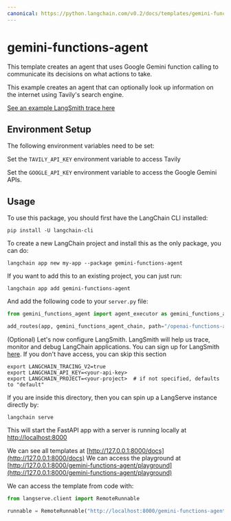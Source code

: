 ```yaml
---
canonical: https://python.langchain.com/v0.2/docs/templates/gemini-functions-agent/
---
```


# gemini-functions-agent

This template creates an agent that uses Google Gemini function calling to communicate its decisions on what actions to take. 

This example creates an agent that can optionally look up information on the internet using Tavily's search engine.

[See an example LangSmith trace here](https://smith.langchain.com/public/0ebf1bd6-b048-4019-b4de-25efe8d3d18c/r)

## Environment Setup

The following environment variables need to be set:

Set the `TAVILY_API_KEY` environment variable to access Tavily

Set the `GOOGLE_API_KEY` environment variable to access the Google Gemini APIs.

## Usage

To use this package, you should first have the LangChain CLI installed:

```shell
pip install -U langchain-cli
```

To create a new LangChain project and install this as the only package, you can do:

```shell
langchain app new my-app --package gemini-functions-agent
```

If you want to add this to an existing project, you can just run:

```shell
langchain app add gemini-functions-agent
```

And add the following code to your `server.py` file:
```python
from gemini_functions_agent import agent_executor as gemini_functions_agent_chain

add_routes(app, gemini_functions_agent_chain, path="/openai-functions-agent")
```

(Optional) Let's now configure LangSmith. 
LangSmith will help us trace, monitor and debug LangChain applications. 
You can sign up for LangSmith [here](https://smith.langchain.com/). 
If you don't have access, you can skip this section

```shell
export LANGCHAIN_TRACING_V2=true
export LANGCHAIN_API_KEY=<your-api-key>
export LANGCHAIN_PROJECT=<your-project>  # if not specified, defaults to "default"
```

If you are inside this directory, then you can spin up a LangServe instance directly by:

```shell
langchain serve
```

This will start the FastAPI app with a server is running locally at 
[http://localhost:8000](http://localhost:8000)

We can see all templates at [http://127.0.0.1:8000/docs](http://127.0.0.1:8000/docs)
We can access the playground at [http://127.0.0.1:8000/gemini-functions-agent/playground](http://127.0.0.1:8000/gemini-functions-agent/playground)  

We can access the template from code with:

```python
from langserve.client import RemoteRunnable

runnable = RemoteRunnable("http://localhost:8000/gemini-functions-agent")
```